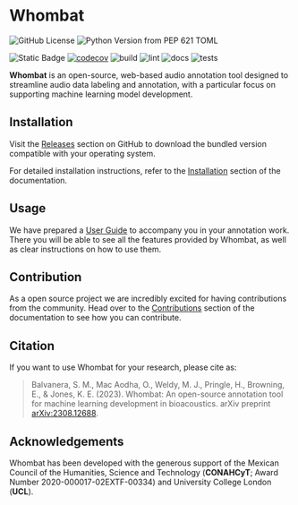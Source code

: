 # Whombat

![GitHub License](https://img.shields.io/github/license/mbsantiago/whombat)
![Python Version from PEP 621 TOML](https://img.shields.io/python/required-version-toml?tomlFilePath=back%2Fpyproject.toml)

![Static Badge](https://img.shields.io/badge/formatting-black-black)
[![codecov](https://codecov.io/gh/mbsantiago/soundevent/branch/main/graph/badge.svg?token=42kVE87avA)](https://codecov.io/gh/mbsantiago/soundevent)
![build](https://github.com/mbsantiago/whombat/actions/workflows/bundle.yml/badge.svg)
![lint](https://github.com/mbsantiago/whombat/actions/workflows/lint.yml/badge.svg)
![docs](https://github.com/mbsantiago/whombat/actions/workflows/docs.yml/badge.svg)
![tests](https://github.com/mbsantiago/whombat/actions/workflows/test.yml/badge.svg)

**Whombat** is an open-source, web-based audio annotation tool designed to streamline audio data labeling and annotation, with a particular focus on supporting machine learning model development.

## Installation

Visit the [Releases](https://github.com/mbsantiago/whombat/releases) section on GitHub to download the bundled version compatible with your operating system.

For detailed installation instructions, refer to the [Installation](https://mbsantiago.github.io/whombat/user_guide/installation/) section of the documentation.

## Usage

We have prepared a [User Guide](https://mbsantiago.github.io/whombat/user_guide/) to accompany you in your annotation work.
There you will be able to see all the features provided by Whombat, as well as clear instructions on how to use them.

## Contribution

As a open source project we are incredibly excited for having contributions from the community.
Head over to the [Contributions](https://mbsantiago.github.io/whombat/CONTRIBUTING/) section of the documentation to see how you can contribute.

## Citation

If you want to use Whombat for your research, please cite as:

> Balvanera, S. M., Mac Aodha, O., Weldy, M. J., Pringle, H., Browning, E., & Jones, K. E. (2023). Whombat: An open-source annotation tool for machine learning development in bioacoustics. arXiv preprint [arXiv:2308.12688](https://arxiv.org/abs/2308.12688).

## Acknowledgements

Whombat has been developed with the generous support of the Mexican Council of the Humanities, Science and Technology (**CONAHCyT**; Award Number 2020-000017-02EXTF-00334) and University College London (**UCL**).
